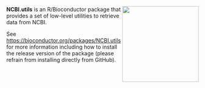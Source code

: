 [<img src="https://www.bioconductor.org/images/logo/jpg/bioconductor_logo_rgb.jpg" width="200" align="right"/>](https://bioconductor.org/)

**NCBI.utils** is an R/Bioconductor package that provides a set of low-level utilities to retrieve data from NCBI.

See https://bioconductor.org/packages/NCBI.utils for more information including how to install the release version of the package (please refrain from installing directly from GitHub).

